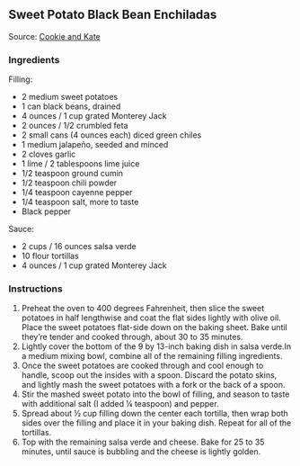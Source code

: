 ## Sweet Potato Black Bean Enchiladas

Source: [Cookie and Kate](https://cookieandkate.com/black-bean-sweet-potato-enchiladas/)

### Ingredients

Filling:
- 2 medium sweet potatoes
- 1 can black beans, drained
- 4 ounces / 1 cup grated Monterey Jack
- 2 ounces / 1/2 crumbled feta
- 2 small cans (4 ounces each) diced green chiles
- 1 medium jalapeño, seeded and minced
- 2 cloves garlic
- 1 lime / 2 tablespoons lime juice
- 1/2 teaspoon ground cumin
- 1/2 teaspoon chili powder
- 1/4 teaspoon cayenne pepper 
- 1/4 teaspoon salt, more to taste
- Black pepper

Sauce:

- 2 cups / 16 ounces salsa verde
- 10 flour tortillas
- 4 ounces / 1 cup grated Monterey Jack 

### Instructions

1. Preheat the oven to 400 degrees Fahrenheit, then slice the sweet potatoes in half lengthwise and coat the flat sides lightly with olive oil. Place the sweet potatoes flat-side down on the baking sheet. Bake until they’re tender and cooked through, about 30 to 35 minutes.
2. Lightly cover the bottom of the 9 by 13-inch baking dish in salsa verde.In a medium mixing bowl, combine all of the remaining filling ingredients.
3. Once the sweet potatoes are cooked through and cool enough to handle, scoop out the insides with a spoon. Discard the potato skins, and lightly mash the sweet potatoes with a fork or the back of a spoon.
4. Stir the mashed sweet potato into the bowl of filling, and season to taste with additional salt (I added ¼ teaspoon) and pepper.
5. Spread about ½ cup filling down the center each tortilla, then wrap both sides over the filling and place it in your baking dish. Repeat for all of the tortillas.
6. Top with the remaining salsa verde and cheese. Bake for 25 to 35 minutes, until sauce is bubbling and the cheese is lightly golden.
